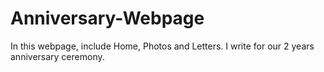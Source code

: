 # Anniversary-Webpage
In this webpage, include Home, Photos and Letters. I write for our 2 years anniversary ceremony. 
